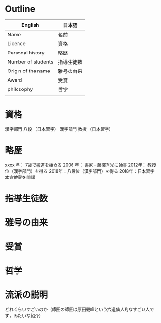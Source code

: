 # Outline
|English|日本語|
|-------|-----|
|Name|名前|
|Licence|資格|
|Personal history|略歴|
|Number of students|指導生徒数|
|Origin of the name|雅号の由来|
|Award|受賞|
|philosophy|哲学|
|||

# 資格
漢字部門 八段 （日本習字）
漢字部門 教授 （日本習字）

# 略歴
xxxx 年： 7歳で書道を始める
2006 年： 書家・藤澤秀光に師事
2012年： 教授位（漢字部門）を得る
2018年：八段位（漢字部門）を得る
2018年：日本習字本宮教室を開講

# 指導生徒数

# 雅号の由来

# 受賞

# 哲学

# 流派の説明
どれくらいすごいのか（師匠の師匠は原田観峰という六道仙人的なすごい人です，みたいな紹介）
